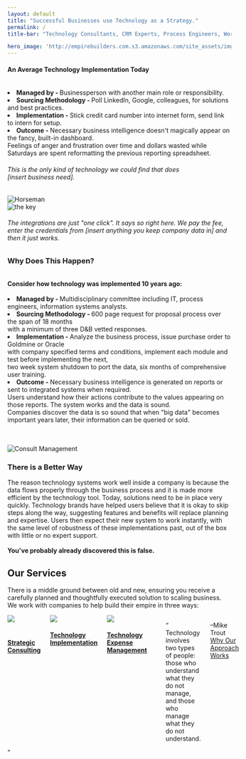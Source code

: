 ```yaml
---
layout: default
title: "Successful Businesses use Technology as a Strategy."
permalink: /
title-bar: "Technology Consultants, CRM Experts, Process Engineers, Workflow Analysis, Business Analysis, System Integrators, Data Analysis, System Configuration"

hero_image: 'http://empirebuilders.com.s3.amazonaws.com/site_assets/imgs/header_home.jpg'
---
```

<section id="familiar">
<p><h4><strong>An Average Technology Implementation Today</h4></strong><br>
<strong><li>Managed by - </strong>Businessperson with another main role or responsibility.<br> 
<strong><li>Sourcing Methodology - </strong>Poll LinkedIn, Google, colleagues, for solutions and best practices.<br> 
<strong><li>Implementation - </strong>Stick credit card number into internet form, send link to intern for setup.<br>  
<strong><li>Outcome - </strong>Necessary business intelligence doesn't magically appear on the fancy, built-in dashboard.<br> Feelings of anger and frustration over time and dollars wasted while Saturdays are spent reformatting the previous reporting spreadsheet.</li></p>  
<div class="third margin-l-r-2em">
<article class="margin-b-2em">
<h6 class="nostyle gold">This is the only kind of technology we could find that does <br/> [insert business need].</h6>
<img class="img-responsive"src="{{site.baseurl}}/assets/img/horse_info-10.png" alt="Horseman">
</div>
<div class="third margin-l-r-2em">
<img class="img-responsive"src="{{site.baseurl}}/assets/img/keys_info-8.png" alt="the key">
<h6 class="nostyle gold">The integrations are just "one click". It says so right here. We pay the fee, enter the credentials from [insert anything you keep company data in] and then it just works.</h6></div></article></section>
<section id="rationale" class="services">
<p><h3>Why Does This Happen?</h3><br>
<strong>Consider how technology was implemented 10 years ago:</strong><br><br>
<strong><li>Managed by - </strong>Multidisciplinary committee including IT, process engineers, information systems analysts.<br>
<strong><li>Sourcing Methodology - </strong>600 page request for proposal process over the span of 18 months<br> with a minimum of three D&B vetted responses.<br>
<strong><li>Implementation - </strong> Analyze the business process, issue purchase order to Goldmine or Oracle<br> with company specified terms and conditions, implement each module and test before implementing the next,<br> two week system shutdown to port the data, six months of comprehensive user training.<br>
<strong><li>Outcome - </strong>Necessary business intelligence is generated on reports or sent to integrated systems when required.<br> Users understand how their actions contribute to the values appearing on those reports. The system works and the data is sound.<br> Companies discover the data is so sound that when "big data" becomes important years later, their information can be queried or sold.</li><br><br></P
<section id="services" class="services">
<img class="" src="{{site.baseurl}}/assets/img/consult_management.png" alt="Consult Management">
<h3>There is a Better Way</h3>
<p>The reason technology systems work well inside a company is because the data flows properly through the business process and it is made more efficient by the technology tool. Today, solutions need to be in place very quickly. Technology brands have helped users believe that it is okay to skip steps along the way, suggesting features and benefits will replace planning and expertise. Users then expect their new system to work instantly, with the same level of robustness of these implementations past, out of the box with little or no expert support.<br><br><strong>You've probably already discovered this is false.</strong>
<h2>Our Services</h2>
<p>There is a middle ground between old and new, ensuring you receive a carefully planned and thoughtfully executed solution to scaling business. We work with companies to help build their empire in three ways: 
<div class="columns">
    <div class="fourth"><a href="{{site.baseurl}}/consult" class=""><img class="animate-nudge-hover" src="{{site.baseurl}}/assets/img/consult_strategy.png"><h4><br>Strategic<br> Consulting</h4></a></div>
    <div class="fourth"><a href="{{site.baseurl}}/consult" class=""><img class="animate-nudge-hover" src="{{site.baseurl}}/assets/img/hammer-pen.png"><h4>Technology Implementation</h4></a></div>
    <div class="fourth"><a href="{{site.baseurl}}/consult" class=""><img class="animate-nudge-hover" src="{{site.baseurl}}/assets/img/lightbulb.png"><h4>Technology Expense Management</h4></a></div></p>
<p class="quote h5">
<span class="large-quote">&ldquo;</span>
Technology involves two types of people: those who understand what they do not manage, and those who manage what they do not understand.<br>
<p>&ndash;Mike Trout<br>
<a href="{{site.baseurl}}/consult" class="btn btn-primary"><span class="icon-tools"></span> Why Our Approach Works</a>
</div><span class="large-quote">&rdquo;</span>
</section>
